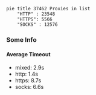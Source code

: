 
```mermaid
pie title 37462 Proxies in list
    "HTTP" : 23548
    "HTTPS": 5566
    "SOCKS" : 12576
```

### Some Info
#### Average Timeout

- mixed: 2.9s
- http: 1.4s
- https: 8.7s
- socks: 6.6s